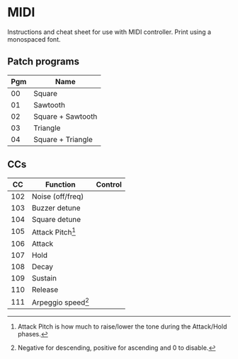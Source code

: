 # MIDI

Instructions and cheat sheet for use with MIDI controller. Print using a
monospaced font.

## Patch programs

| Pgm | Name                |
|-----|---------------------|
| 00  | Square              |
| 01  | Sawtooth            |
| 02  | Square + Sawtooth   |
| 03  | Triangle            |
| 04  | Square + Triangle   |

## CCs

| CC  | Function                      | Control     |
|-----|-------------------------------|-------------|
| 102 | Noise (off/freq)              |             |
| 103 | Buzzer detune                 |             |
| 104 | Square detune                 |             |
| 105 | Attack Pitch[^1]              |             |
| 106 | Attack                        |             |
| 107 | Hold                          |             |
| 108 | Decay                         |             |
| 109 | Sustain                       |             |
| 110 | Release                       |             |
| 111 | Arpeggio speed[^2]            |             |

[^1]: Attack Pitch is how much to raise/lower the tone during the Attack/Hold
    phases.
[^2]: Negative for descending, positive for ascending and 0 to disable.
